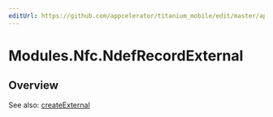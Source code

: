 ```yaml
---
editUrl: https://github.com/appcelerator/titanium_mobile/edit/master/apidoc/NdefRecord.yml
---
```

# Modules.Nfc.NdefRecordExternal

<TypeHeader/>

## Overview

See also:
[createExternal](http://developer.android.com/reference/android/nfc/NdefRecord.html#createExternal(java.lang.String,%20java.lang.String,%20byte[]))

<ApiDocs/>
